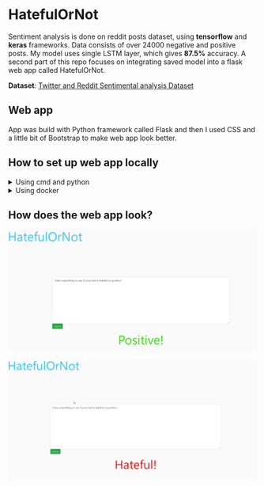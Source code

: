 # HatefulOrNot

Sentiment analysis is done on reddit posts dataset, using **tensorflow** and **keras** frameworks. Data consists of over 24000 negative and positive posts.
My model uses single LSTM layer, which gives **87.5%** accuracy. A second part of this repo focuses on integrating saved model into a flask web app called HatefulOrNot.


**Dataset**: [Twitter and Reddit Sentimental analysis Dataset](https://www.kaggle.com/cosmos98/twitter-and-reddit-sentimental-analysis-dataset)

## Web app
App was build with Python framework called Flask and then I used CSS and a little bit of Bootstrap to make web app look better.

## How to set up web app locally
<details><summary>Using cmd and python</summary>

```bash
cd HatefulOrNot
```
```bash
pip install -r requirements.txt
```
```bash

python app.py

```

</details>

<details><summary>Using docker</summary>

```bash
cd HatefulOrNot
```
```bash
docker build -t HatefulOrNot-app .
```
```bash
docker run -p 5000:5000 -t -i HatefulOrNot-app:latest 

```
```bash
Go to 127.0.0.1:5000
```
</details>

## How does the web app look?
![Positive result](/img_for_readme/positive_photo.png)


![Hateful result](/img_for_readme/hateful_photo.png)
